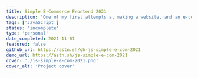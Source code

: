 ```yaml
---
title: Simple E-Commerce Frontend 2021
description: 'One of my first attempts at making a website, and an e-commerce site at that.'
tags: ['JavaScript']
status: 'incomplete'
type: 'personal'
date_completed: 2021-11-01
featured: false
github_url: https://astn.sh/gh-js-simple-e-com-2021
demo_url: https://astn.sh/js-simple-e-com-2021
cover: './js-simple-e-com-2021.png'
cover_alt: 'Project cover'
---
```

